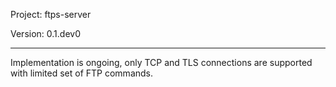 Project: ftps-server

Version: 0.1.dev0

------------------------------------------------

Implementation is ongoing, only TCP and TLS connections are supported with limited set of FTP commands.